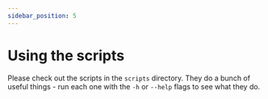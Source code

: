 ```yaml
---
sidebar_position: 5
---
```


# Using the scripts

Please check out the scripts in the `scripts` directory. They do a bunch of useful things - run each one with the `-h`
or `--help` flags to see what they do.
